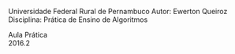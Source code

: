 Universidade Federal Rural de Pernambuco 
Autor: Ewerton Queiroz  
Disciplina: Prática de Ensino de Algoritmos  

Aula Prática  
2016.2
